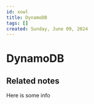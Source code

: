 ```yaml
---
id: xowl
title: DynamoDB
tags: []
created: Sunday, June 09, 2024
---
```


# DynamoDB

## Related notes

Here is some info
